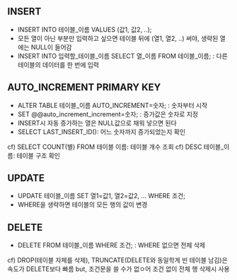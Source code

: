 ## INSERT
* INSERT INTO 테이블_이름 VALUES (값1, 값2, ..);
* 모든 열이 아닌 부분만 입력하고 싶으면 테이블 뒤에 (열1, 열2, ..) 써야, 생략된 열에는 NULL이 들어감
* INSERT INTO 입력할_테이블_이름 SELECT 열_이름 FROM 테이블_이름; : 다른 테이블의 데이터를 한 번에 입력

## AUTO_INCREMENT PRIMARY KEY
* ALTER TABLE 테이블_이름 AUTO_INCREMENT=숫자; : 숫자부터 시작
* SET @@auto_increment_increment=숫자; : 증가값은 숫자로 지정
* INSERT시 자동 증가하는 열은 NULL값으로 채워 넣으면 된다
* SELECT LAST_INSERT_ID(): 어느 숫자까지 증가되었는지 확인

cf) SELECT COUNT(별) FROM 테이블 이름: 테이블 개수 조회
cf) DESC 테이블_이름: 테이블 구조 확인

## UPDATE
* UPDATE 테이블_이름 SET 열1=값1, 열2=값2, ... WHERE 조건;
* WHERE을 생략하면 테이블의 모든 행의 값이 변경

## DELETE
* DELETE FROM 테이블_이름 WHERE 조건; : WHERE 없으면 전체 삭제

cf) DROP(테이블 자체를 삭제), TRUNCATE(DELETE와 동일학게 빈 테이블 남김)은 속도가 DELETE보다 빠름 but, 조건문을 쓸 수가 없ㅇ어 조건 없이 전체 행 삭제시 사용
